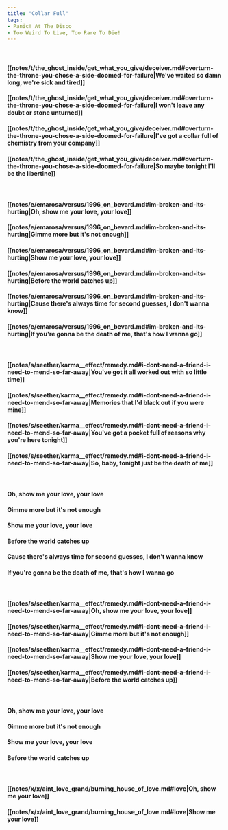 ```yaml
---
title: "Collar Full"
tags:
- Panic! At The Disco
- Too Weird To Live, Too Rare To Die!
---
```

&nbsp;
#### [[notes/t/the_ghost_inside/get_what_you_give/deceiver.md#overturn-the-throne-you-chose-a-side-doomed-for-failure|We've waited so damn long, we're sick and tired]]
#### [[notes/t/the_ghost_inside/get_what_you_give/deceiver.md#overturn-the-throne-you-chose-a-side-doomed-for-failure|I won't leave any doubt or stone unturned]]
#### [[notes/t/the_ghost_inside/get_what_you_give/deceiver.md#overturn-the-throne-you-chose-a-side-doomed-for-failure|I've got a collar full of chemistry from your company]]
#### [[notes/t/the_ghost_inside/get_what_you_give/deceiver.md#overturn-the-throne-you-chose-a-side-doomed-for-failure|So maybe tonight I'll be the libertine]]
&nbsp;
#### [[notes/e/emarosa/versus/1996_on_bevard.md#im-broken-and-its-hurting|Oh, show me your love, your love]]
#### [[notes/e/emarosa/versus/1996_on_bevard.md#im-broken-and-its-hurting|Gimme more but it's not enough]]
#### [[notes/e/emarosa/versus/1996_on_bevard.md#im-broken-and-its-hurting|Show me your love, your love]]
#### [[notes/e/emarosa/versus/1996_on_bevard.md#im-broken-and-its-hurting|Before the world catches up]]
#### [[notes/e/emarosa/versus/1996_on_bevard.md#im-broken-and-its-hurting|Cause there's always time for second guesses, I don't wanna know]]
#### [[notes/e/emarosa/versus/1996_on_bevard.md#im-broken-and-its-hurting|If you're gonna be the death of me, that's how I wanna go]]
&nbsp;
#### [[notes/s/seether/karma__effect/remedy.md#i-dont-need-a-friend-i-need-to-mend-so-far-away|You've got it all worked out with so little time]]
#### [[notes/s/seether/karma__effect/remedy.md#i-dont-need-a-friend-i-need-to-mend-so-far-away|Memories that I'd black out if you were mine]]
#### [[notes/s/seether/karma__effect/remedy.md#i-dont-need-a-friend-i-need-to-mend-so-far-away|You've got a pocket full of reasons why you're here tonight]]
#### [[notes/s/seether/karma__effect/remedy.md#i-dont-need-a-friend-i-need-to-mend-so-far-away|So, baby, tonight just be the death of me]]
&nbsp;
#### Oh, show me your love, your love
#### Gimme more but it's not enough
#### Show me your love, your love
#### Before the world catches up
#### Cause there's always time for second guesses, I don't wanna know
#### If you're gonna be the death of me, that's how I wanna go
&nbsp;
#### [[notes/s/seether/karma__effect/remedy.md#i-dont-need-a-friend-i-need-to-mend-so-far-away|Oh, show me your love, your love]]
#### [[notes/s/seether/karma__effect/remedy.md#i-dont-need-a-friend-i-need-to-mend-so-far-away|Gimme more but it's not enough]]
#### [[notes/s/seether/karma__effect/remedy.md#i-dont-need-a-friend-i-need-to-mend-so-far-away|Show me your love, your love]]
#### [[notes/s/seether/karma__effect/remedy.md#i-dont-need-a-friend-i-need-to-mend-so-far-away|Before the world catches up]]
&nbsp;
#### Oh, show me your love, your love
#### Gimme more but it's not enough
#### Show me your love, your love
#### Before the world catches up
&nbsp;
#### [[notes/x/x/aint_love_grand/burning_house_of_love.md#love|Oh, show me your love]]
#### [[notes/x/x/aint_love_grand/burning_house_of_love.md#love|Show me your love]]
